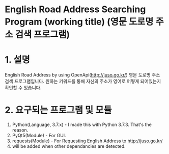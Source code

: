 English Road Address Searching Program (working title) (영문 도로명 주소 검색 프로그램)
=============

# 1. 설명
English Road Address by using OpenApi(<http://juso.go.kr/>)
영문 도로명 주소 검색 프로그램입니다. 원하는 키워드를 통해 자신의 주소가 영어로 어떻게 되어있는지 확인할 수 있습니다.

# 2. 요구되는 프로그램 및 모듈
1. Python(Language, 3.7.x) - I made this with Python 3.7.3. That's the reason.
2. PyQt5(Module) - For GUI.
3. requests(Module) - For Requesting English Address to <http://juso.go.kr/>
4. will be added when other dependancies are detected.
